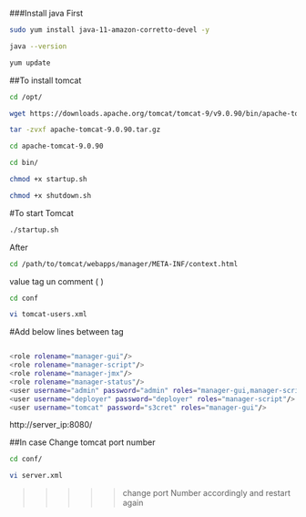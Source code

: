###Install java First
```sh
sudo yum install java-11-amazon-corretto-devel -y
```
```sh
java --version 
```
```sh
yum update
```
##To install tomcat
  ```sh
  cd /opt/
```
```sh
wget https://downloads.apache.org/tomcat/tomcat-9/v9.0.90/bin/apache-tomcat-9.0.90.tar.gz
```
```sh
tar -zvxf apache-tomcat-9.0.90.tar.gz
```
```sh
cd apache-tomcat-9.0.90
```
```sh
cd bin/
```
```sh
chmod +x startup.sh
```
```sh
chmod +x shutdown.sh
```
#To start Tomcat
```sh
./startup.sh
```

After
```sh
cd /path/to/tomcat/webapps/manager/META-INF/context.html
```
value tag un comment
( <!--
--> )


```sh
cd conf
```
```sh
vi tomcat-users.xml
```
#Add below lines between <tomcat-users> tag
```sh

<role rolename="manager-gui"/>
<role rolename="manager-script"/>
<role rolename="manager-jmx"/>
<role rolename="manager-status"/>   
<user username="admin" password="admin" roles="manager-gui,manager-script,manager-jmx,manager-status"/>
<user username="deployer" password="deployer" roles="manager-script"/>
<user username="tomcat" password="s3cret" roles="manager-gui"/>
```
http://server_ip:8080/

##In case Change tomcat port number
```sh
cd conf/
```
```sh
vi server.xml
```
>>>>>change port Number accordingly and restart again
